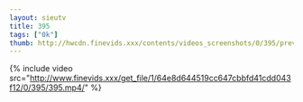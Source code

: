 ```yaml
--- 
layout: sieutv
title: 395
tags: ["0k"]
thumb: http://hwcdn.finevids.xxx/contents/videos_screenshots/0/395/preview.mp4.jpg
---
```

{% include video src="http://www.finevids.xxx/get_file/1/64e8d644519cc647cbbfd41cdd043f12/0/395/395.mp4/" %} 
